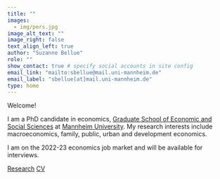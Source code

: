 ```yaml
---
title: "" 
images:
  - img/pers.jpg
image_alt_text: ""
image_right: false
text_align_left: true
author: "Suzanne Bellue"
role: ""
show_contact: true # specify social accounts in site config
email_link: "mailto:sbellue@mail.uni-mannheim.de" 
email_label: "sbellue[at]mail.uni-mannheim.de"
type: home
---
```


Welcome! 


I am a PhD candidate in economics, [Graduate School of Economic and Social Sciences](https://www.uni-mannheim.de/gess/) at [Mannheim University](https://www.vwl.uni-mannheim.de/en/). My research interests include macroeconomics, family, public, urban and development economics. 

I am on the 2022-23 economics job market and will be available for interviews. 

 <a  href=research class="mt8 ttu tracked b db link underline" style="margin-bottom:10px;margin-top:40px">Research</a> 
 <a  href=uploads/resume.pdf class="mt8 ttu tracked  b db link underline" style="margin-bottom:30px;margin-top:0px">CV</a>
